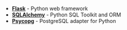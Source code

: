 - [**Flask**](http://flask.pocoo.org/) - Python web framework
- [**SQLAlchemy**](http://www.sqlalchemy.org/) - Python SQL Toolkit and ORM
- [**Psycopg**](http://initd.org/psycopg/) - PostgreSQL adapter for Python

